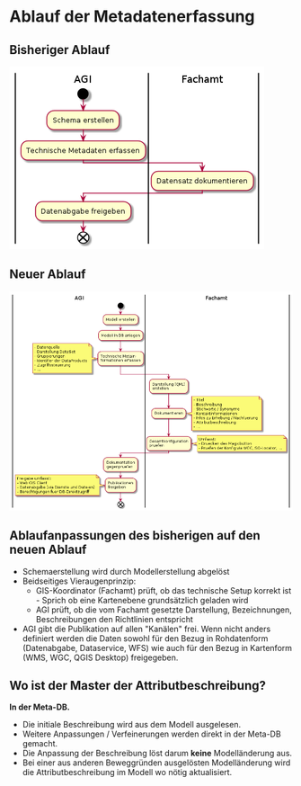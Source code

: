 # Ablauf der Metadatenerfassung

## Bisheriger Ablauf

![Bisheriger Ablauf](puml_output/ablauf_alt.png)

## Neuer Ablauf

![Bisheriger Ablauf](puml_output/ablauf_neu.png)

## Ablaufanpassungen des bisherigen auf den neuen Ablauf
* Schemaerstellung wird durch Modellerstellung abgelöst
* Beidseitiges Vieraugenprinzip:
  * GIS-Koordinator (Fachamt) prüft, ob das technische Setup korrekt ist - Sprich ob eine Kartenebene grundsätzlich geladen wird
  * AGI prüft, ob die vom Fachamt gesetzte Darstellung, Bezeichnungen, Beschreibungen den Richtlinien entspricht
* AGI gibt die Publikation auf allen "Kanälen" frei. Wenn nicht anders definiert werden die Daten sowohl für den 
Bezug in Rohdatenform (Datenabgabe, Dataservice, WFS) wie auch für den Bezug in Kartenform (WMS, WGC, QGIS Desktop) freigegeben.

## Wo ist der Master der Attributbeschreibung?

**In der Meta-DB.** 

* Die initiale Beschreibung wird aus dem Modell ausgelesen. 
* Weitere Anpassungen / Verfeinerungen werden direkt in der Meta-DB gemacht.
* Die Anpassung der Beschreibung löst darum **keine** Modelländerung aus.
* Bei einer aus anderen Beweggründen ausgelösten Modelländerung wird die Attributbeschreibung im Modell wo nötig aktualisiert.
